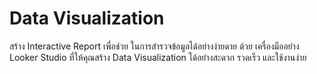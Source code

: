 # Data Visualization

สร้าง Interactive Report เพื่อช่วย ในการสำรวจข้อมูลได้อย่างง่ายดาย ด้วย เครื่องมืออย่าง
Looker Studio ที่ให้คุณสร้าง Data Visualization ได้อย่างสะดวก รวดเร็ว และใช้งานง่าย
